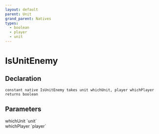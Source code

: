 ```yaml
---
layout: default
parent: Unit
grand_parent: Natives
types:
  - boolean
  - player
  - unit
---
```


# IsUnitEnemy

## Declaration

```
constant native IsUnitEnemy takes unit whichUnit, player whichPlayer returns boolean
```

## Parameters
<dl>
  <dt>whichUnit `unit`</dt>
  <dd></dd>

  <dt>whichPlayer `player`</dt>
  <dd></dd>
</dl>
